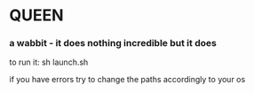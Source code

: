 # QUEEN

### a wabbit - it does nothing incredible but it does

to run it: sh launch.sh

if you have errors try to change the paths accordingly to your os
